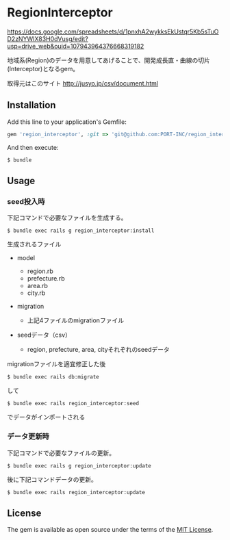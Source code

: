 # RegionInterceptor
https://docs.google.com/spreadsheets/d/1pnxhA2wykksEkUstqr5Kb5sTuOD2zNYWIX83H0dVusg/edit?usp=drive_web&ouid=107943964376668319182

地域系(Region)のデータを用意してあげることで、開発成長直・曲線の切片(Interceptor)となるgem。

取得元はこのサイト
http://jusyo.jp/csv/document.html

## Installation

Add this line to your application's Gemfile:

```ruby
gem 'region_interceptor', :git => 'git@github.com:PORT-INC/region_interceptor.git'
```

And then execute:

    $ bundle

## Usage
### seed投入時
下記コマンドで必要なファイルを生成する。

    $ bundle exec rails g region_interceptor:install
    
生成されるファイル
- model
    - region.rb
    - prefecture.rb
    - area.rb
    - city.rb
    
- migration
    - 上記4ファイルのmigrationファイル
    
- seedデータ（csv）
    - region, prefecture, area, cityそれぞれのseedデータ
    

migrationファイルを適宜修正した後

    $ bundle exec rails db:migrate
    
して

    $ bundle exec rails region_interceptor:seed
    
でデータがインポートされる

### データ更新時
下記コマンドで必要なファイルの更新。

    $ bundle exec rails g region_interceptor:update
    
後に下記コマンドデータの更新。
    
    $ bundle exec rails region_interceptor:update
## License

The gem is available as open source under the terms of the [MIT License](http://opensource.org/licenses/MIT).
